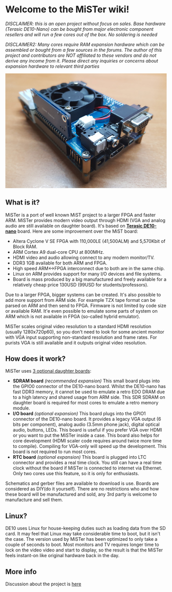 # Welcome to the MiSTer wiki!

_DISCLAIMER: this is an open project without focus on sales. Base hardware (Terasic DE10-Nano) can be bought from major electronic component resellers and will run a few cores out of the box. No soldering is needed_ 

_DISCLAIMER2: Many cores require RAM expansion hardware which can be assembled or bought from a few sources in the forums. The author of this project and contributors are NOT affiliated to these vendors and do not derive any income from it. Please direct any inquiries or concerns about expansion hardware to relevant third parties_

![photo](pictures/MiSTer.jpg)

## What is it?

MiSTer is a port of well known MiST project to a larger FPGA and faster ARM. MiSTer provides modern video output through HDMI (VGA and analog audio are still available on daughter board). It's based on [**Terasic DE10-nano**](http://www.terasic.com.tw/cgi-bin/page/archive.pl?Language=English&CategoryNo=167&No=1046) board.
Here are some improvement over the MiST board:

* Altera Cyclone V SE FPGA with 110,000LE (41,500ALM) and 5,570Kbit of Block RAM.
* ARM Cortex A9 dual-core CPU at 800MHz.
* HDMI video and audio allowing connect to any modern monitor/TV.
* DDR3 1GB available for both ARM and FPGA.
* High speed ARM<->FPGA interconnect due to both are in the same chip.
* Linux on ARM provides support for many I/O devices and file systems.
* Board is mass produced by a big manufactured and freely available for a relatively cheap price 130USD (99USD for students/professors).

Due to a larger FPGA, bigger systems can be created. It's also possible to add more support from ARM side. For example TZX tape format can be parsed on ARM and then send to FPGA. Firmware is not limited by code size or available RAM. It'e even possible to emulate some parts of system on ARM which is not available in FPGA (so-called hybrid emulator). 

MiSTer scales original video resolution to a standard HDMI resolution (usually 1280x720p60), so you don't need to look for some ancient monitor with VGA input supporting non-standard resolution and frame rates. For purists VGA is still available and it outputs original video resolution.

## How does it work?

MiSTer uses [3 optional daughter boards](https://github.com/MiSTer-devel/Hardware_MiSTer):
* **SDRAM board** _(recommended expansion)_ This small board plugs into the GPIO0 connector of the DE10-nano board. Whilst the DE10-nano has fast DDR3 memory, it cannot be used to emulate a retro EDO DRAM due to a high latency and shared usage from ARM side. This SDR SDRAM on daughter board is required for most cores to emulate a retro memory module.
* **I/O board** _(optional expansion)_ This board plugs into the GPIO1 connector of the DE10-nano board. It provides a legacy VGA output (6 bits per component), analog audio (3.5mm phone jack), digital optical audio, buttons, LEDs. This board is useful if you prefer VGA over HDMI or you want to put the MiSTer inside a case. This board also helps for  core development (HDMI scaler code requires around twice more time to compile). Compiling for VGA-only will speed up the development. This board is not required to run most cores.
* **RTC board** _(optional expansion)_ This board is plugged into LTC connector and provides a real time clock. You still can have a real time clock without the board if MiSTer is connected to internet via Ethernet. Only two cores use this feature, so it is only for enthusiasts.

Schematics and gerber files are available to download is use. Boards are considered as DIY(do it yourself). There are no restrictions who and how these board will be manufactured and sold, any 3rd party is welcome to manufacture and sell them.

## Linux?

DE10 uses Linux for house-keeping duties such as loading data from the SD card. It may feel that Linux may take considerable time to boot, but it isn't the case. The version used by MiSTer has been optimized to only take a couple of seconds to boot. Most monitors and TV requires longer time to lock on the video video and start to display, so the result is that the MiSTer feels instant-on like original hardware back in the day.

## More info
Discussion about the project is [here](http://www.atari-forum.com/viewforum.php?f=117)